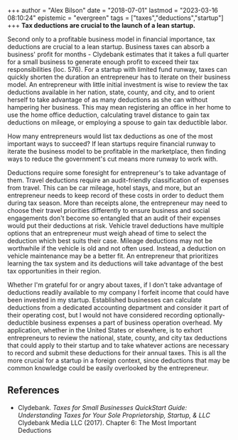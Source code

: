 +++
author = "Alex Bilson"
date = "2018-07-01"
lastmod = "2023-03-16 08:10:24"
epistemic = "evergreen"
tags = ["taxes","deductions","startup"]
+++
**Tax deductions are crucial to the launch of a lean startup.**

Second only to a profitable business model in financial importance, tax deductions are crucial to a lean startup. Business taxes can absorb a business' profit for months - Clydebank estimates that it takes a full quarter for a small business to generate enough profit to exceed their tax responsibilities (loc. 576). For a startup with limited fund runway, taxes can quickly shorten the duration an entrepreneur has to iterate on their business model. An entrepreneur with little initial investment is wise to review the tax deductions available in her nation, state, county, and city, and to orient herself to take advantage of as many deductions as she can without hampering her business. This may mean registering an office in her home to use the home office deduction, calculating travel distance to gain tax deductions on mileage, or employing a spouse to gain tax deductible labor.

How many entrepreneurs would list tax deductions as one of the most important ways to succeed? If lean startups require financial runway to iterate the business model to be profitable in the marketplace, then finding ways to reduce the government's cut means more runway to work with.

Deductions require some foresight for entrepreneur's to take advantage of them. Travel deductions require an audit-friendly classification of expenses from travel. This can be car mileage, hotel stays, and more, but an entrepreneur needs to keep record of these costs in order to deduct them during tax season. More than receipts alone, the entrepreneur may need to choose their travel priorities differently to ensure business and social engagements don't become so entangled that an audit of their expenses would put their deductions at risk. Vehicle travel deductions have multiple options that an entrepreneur must weigh ahead of time to select the deduction which best suits their case. Mileage deductions may not be worthwhile if the vehicle is old and not often used. Instead, a deduction on vehicle maintenance may be a better fit. An entrepreneur that prioritizes learning the tax system and its deductions will take advantage of the best tax opportunities in their region.

Whether I'm grateful for or angry about taxes, if I don't take advantage of deductions readily available to my company I forfeit income that could have been invested in my startup. Established businesses can calculate deductions from a dedicated accounting department and consider it part of their operating cost, but I would not have considered recording optionally-deductible business expenses a part of business operation overhead. My application, whether in the United States or elsewhere, is to exhort entrepreneurs to review the national, state, county, and city tax deductions that could apply to their startup and to take whatever actions are necessary to record and submit these deductions for their annual taxes. This is all the more crucial for a startup in a foreign context, since deductions that may be common knowledge could be easily overlooked by the entrepreneur.

## References

- Clydebank. _Taxes for Small Businesses QuickStart Guide: Understanding Taxes for Your Sole Proprietorship, Startup, & LLC_ Clydebank Media LLC (2017). Chapter 6: The Most Important Deductions

